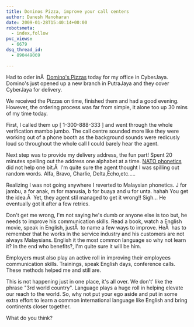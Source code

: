 ```yaml
---
title: Doninos Pizza, improve your call centers
author: Danesh Manoharan
date: 2009-01-28T15:40:14+00:00
robotsmeta:
  - index,follow
pvc_views:
  - 6679
dsq_thread_id:
  - 890449069

---
```

Had to oder inÂ  [Domino's Pizzas][1] today for my office in CyberJaya. Domino's just opened up a new branch in PutraJaya and they cover CyberJaya for delivery.

We received the Pizzas on time, finished them and had a good evening. However, the ordering process was far from simple, it alone too up 30 mins of my time today.

First, I called them up [ 1-300-888-333 ] and went through the whole verification mambo jumbo. The call centre sounded more like they were working out of a phone booth as the background sounds were redicusly loud so throughout the whole call I could barely hear the agent.

Next step was to provide my delivery address, the fun part! Spent 20 minutes spelling out the address one alphabet at a time. [NATO phonetics][2] did not help one bit.Â  I'm quite sure the agent thought I was spilling out random words. Alfa, Bravo, Charlie, Delta,Echo,etc.....

Realizing I was not going anywhere I reverted to Malaysian phonetics. J for jambu, a for anak, m for manusia, b for buaya and u for unta. hahah You get the idea.Â  Yet, they agent stil managed to get it wrong!! Sigh... He eventually got it after a few retries.

Don't get me wrong, I'm not saying he's dumb or anyone else is too but, he needs to improve his communication skills. Read a book, watch a English movie, speak in English, justÂ  to name a few ways to improve. HeÂ  has to remember that he works in the service industry and his customers are not always Malaysians. English it the most common language so why not learn it? In the end who benefits?, I'm quite sure it will be him.

Employers must also play an active roll in improving their employees communication skills. Trainings, speak English days, conference calls. These methods helped me and still are.

This is not happening just in one place, it's all over. We don't' like the phrase "3rd world country". Language plays a huge roll in helping elevate our reach to the world. So, why not put your ego aside and put in some extra effort to learn a common international language like English and bring continents closer together.

What do you think?

 [1]: http://www.dominos.com.my/
 [2]: http://en.wikipedia.org/wiki/NATO_phonetic_alphabet#Letters